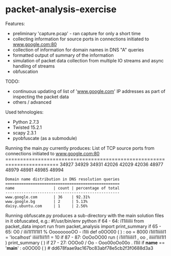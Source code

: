 # packet-analysis-exercise

Features:
- preliminary 'capture.pcap' - ran capture for only a short time
- collecting information for source ports in connections initiated to www.google.com:80
- collection of information for domain names in DNS "A" queries
- formatted output of summary of the information
- simulation of packet data collection from multiple IO streams and async handling of streams
- obfuscation

TODO:
- continuous updating of list of 'www.google.com' IP addresses as part of inspecting the packet data
- others / advanced

Used tehnologies:
- Python 2.7.3
- Twisted 15.2.1
- scapy 2.3.1
- pyobfuscate (as a submodule)

Running the main.py currently produces:
    List of TCP source ports from connections initiated to www.google.com:80
    ========================================================================
    34927
    34929
    34931
    42026
    42029
    42036
    48977
    48979
    48981
    48985
    48994
    
    Domain name distribution in DNS resolution queries
    ==================================================
    name                 | count | percentage of total
    --------------------------------------------------
    www.google.com       | 36    | 92.31%
    www.google.bg        | 2     | 5.13%
    daisy.ubuntu.com     | 1     | 2.56%

Running obfuscate.py produces a sub-directory with the main solution files in it obfuscated, e.g.:
    #!/usr/bin/env python
    if 64 - 64: i11iIiiIii
    from packet_data import run
    from packet_analysis import print_summary
    if 65 - 65: O0 / iIii1I11I1II1 % OoooooooOO - i1IIi
    def o0OO00 ( ) :
     oo = 8000
     i1iII1IiiIiI1 = 'localhost'
     iIiiiI1IiI1I1 = 10
     if 87 - 87: OoOoOO00
     run ( i1iII1IiiIiI1 , oo , iIiiiI1IiI1I1 )
     print_summary ( )
     if 27 - 27: OOOo0 / Oo - Ooo00oOo00o . I1IiI
    if __name__ == '__main__' :
     o0OO00 ( )
    # dd678faae9ac167bc83abf78e5cb2f3f0688d3a3



